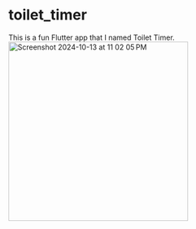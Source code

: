 # toilet_timer
This is a fun Flutter app that I named Toilet Timer.
<img width="353" alt="Screenshot 2024-10-13 at 11 02 05 PM" src="https://github.com/user-attachments/assets/f5b81a25-63e6-449c-806a-faa138fb6ab7">
